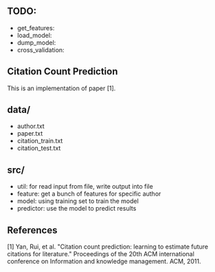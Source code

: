 ## TODO:

* get_features:
* load_model:
* dump_model:
* cross_validation:

## Citation Count Prediction

This is an implementation of paper [1].

## data/

* author.txt
* paper.txt
* citation_train.txt
* citation_test.txt

## src/

* util: for read input from file, write output into file
* feature: get a bunch of features for specific author
* model: using training set to train the model
* predictor: use the model to predict results

## References

[1] Yan, Rui, et al. "Citation count prediction: learning to estimate future citations for literature." Proceedings of the 20th ACM international conference on Information and knowledge management. ACM, 2011.
